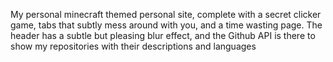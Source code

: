My personal minecraft themed personal site, complete with a secret clicker game, tabs that subtly mess around with you, and a time wasting page. The header has a subtle but pleasing blur effect, and the Github API is there to show my repositories with their descriptions and languages
